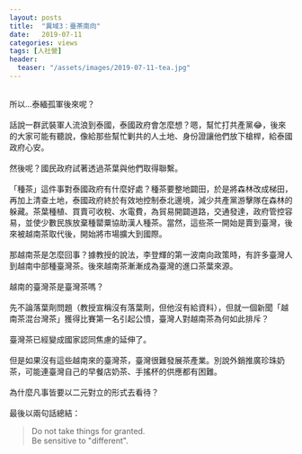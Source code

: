 ```yaml
---
layout: posts
title:  "異域3：臺茶南向"
date:   2019-07-11
categories: views
tags: [人社營]
header: 
  teaser: "/assets/images/2019-07-11-tea.jpg"
---
```

<br>
所以...泰緬孤軍後來呢？<br><br>
話說一群武裝軍人流浪到泰國，泰國政府會怎麼想？嗯，幫忙打共產黨😂，後來的大家可能有聽說，像給那些幫忙剿共的人土地、身份證讓他們放下槍桿，給泰國政府心安。<br><br>
然後呢？國民政府試著透過茶葉與他們取得聯繫。<br><br>
「種茶」這件事對泰國政府有什麼好處？種茶要整地闢田，於是將森林改成梯田，再加上清查土地，泰國政府終於有效地控制泰北邊境，減少共產黨游擊隊在森林的躲藏。茶葉種植、買賣可收稅、水電費，為貿易開闢道路，交通發達，政府管控容易，並使少數民族放棄種罌粟協助漢人種茶。當然，這些茶一開始是賣到臺灣，後來被越南茶取代後，開始將市場擴大到國際。<br><br>
那越南茶是怎麼回事？據教授的說法，李登輝的第一波南向政策時，有許多臺灣人到越南中部種臺灣茶。後來越南茶漸漸成為臺灣的進口茶葉來源。<br><br>
越南的臺灣茶是臺灣茶嗎？<br><br>
先不論落葉劑問題（教授宣稱沒有落葉劑，但他沒有給資料），但就一個新聞「越南茶混台灣茶」獲得比賽第一名引起公憤，臺灣人對越南茶為何如此排斥？<br><br>
臺灣茶已經變成國家認同焦慮的延伸了。<br><br>
但是如果沒有這些越南來的臺灣茶，臺灣很難發展茶產業。別說外銷推廣珍珠奶茶，可能連臺灣自己的早餐店奶茶、手搖杯的供應都有困難。<br><br>
為什麼凡事皆要以二元對立的形式去看待？<br><br>
最後以兩句話總結：<br>

> Do not take things for granted.<br>
> Be sensitive to "different".<br>
